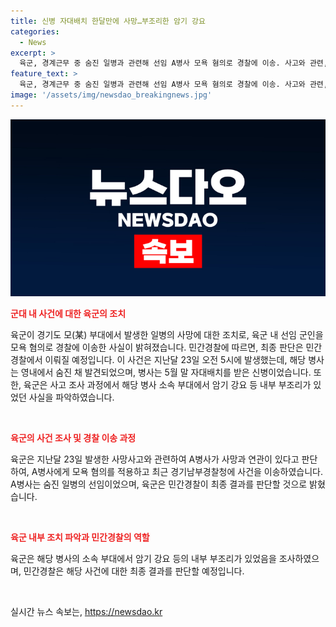 ```yaml
---
title: 신병 자대배치 한달만에 사망…부조리한 암기 강요
categories:
  - News
excerpt: >
  육군, 경계근무 중 숨진 일병과 관련해 선임 A병사 모욕 혐의로 경찰에 이송. 사고와 관련, 육군은 A병사에게 모욕 혐의를 적용하고 경기남부경찰청에 사건을 이송했다. 민간경찰이 최종 결과를 판단할 예정이며, 숨진 일병은 신병으로 육군이 부조리 의심 부분을 조사중이다.
feature_text: >
  육군, 경계근무 중 숨진 일병과 관련해 선임 A병사 모욕 혐의로 경찰에 이송. 사고와 관련, 육군은 A병사에게 모욕 혐의를 적용하고 경기남부경찰청에 사건을 이송했다. 민간경찰이 최종 결과를 판단할 예정이며, 숨진 일병은 신병으로 육군이 부조리 의심 부분을 조사중이다.
image: '/assets/img/newsdao_breakingnews.jpg'
---
```


<p><img src="/assets/img/newsdao_breakingnews.jpg" alt="flaretime 속보" /></p>

<p><b><span style="color: #ee2323;">군대 내 사건에 대한 육군의 조치</span></b></p>

<p>육군이 경기도 모(某) 부대에서 발생한 일병의 사망에 대한 조치로, 육군 내 선임 군인을 모욕 혐의로 경찰에 이송한 사실이 밝혀졌습니다. 민간경찰에 따르면, 최종 판단은 민간경찰에서 이뤄질 예정입니다. 이 사건은 지난달 23일 오전 5시에 발생했는데, 해당 병사는 영내에서 숨진 채 발견되었으며, 병사는 5월 말 자대배치를 받은 신병이었습니다. 또한, 육군은 사고 조사 과정에서 해당 병사 소속 부대에서 암기 강요 등 내부 부조리가 있었던 사실을 파악하였습니다.</p>

<p data-ke-size="size16">&nbsp;</p>

<p><b><span style="color: #ee2323;">육군의 사건 조사 및 경찰 이송 과정</span></b></p>

<p>육군은 지난달 23일 발생한 사망사고와 관련하여 A병사가 사망과 연관이 있다고 판단하여, A병사에게 모욕 혐의를 적용하고 최근 경기남부경찰청에 사건을 이송하였습니다. A병사는 숨진 일병의 선임이었으며, 육군은 민간경찰이 최종 결과를 판단할 것으로 밝혔습니다.</p>

<p data-ke-size="size16">&nbsp;</p>

<p><b><span style="color: #ee2323;">육군 내부 조치 파악과 민간경찰의 역할</span></b></p>

<p>육군은 해당 병사의 소속 부대에서 암기 강요 등의 내부 부조리가 있었음을 조사하였으며, 민간경찰은 해당 사건에 대한 최종 결과를 판단할 예정입니다.</p>

<p data-ke-size="size16">&nbsp;</p>
실시간 뉴스 속보는, <a href="https://newsdao.kr" rel="dofollow">https://newsdao.kr</a>


